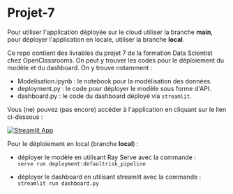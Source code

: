 # Projet-7

Pour utiliser l'application déployée sur le cloud utiliser la branche __main__, pour déployer l'application en
locale, utiliser la branche __local__.

Ce repo contient des livrables du projet 7 de la formation Data Scientist chez OpenClassrooms.
On peut y trouver les codes pour le déploiement du modèle et du dashboard. On y trouve notamment :
- Modelisation.ipynb : le notebook pour la modélisation des données.
- deployment.py : le code pour déployer le modèle sous forme d'API.
- dashboard.py : le code du dashboard déployé via `streamlit`.

Vous (ne) pouvez (pas encore) accéder à l'application en cliquant sur le lien ci-dessous :

[![Streamlit App](https://static.streamlit.io/badges/streamlit_badge_black_white.svg)](https://<your-custom-subdomain>.streamlit.app)

Pour le déploiement en local (branche __local__) :

- déployer le modèle en utilisant Ray Serve avec la commande : <br>
`serve run deployment:defaultrisk_pipeline`

- déployer le dashboard en utilisant streamlit avec la commande : <br>
`streamlit run dashboard.py`
